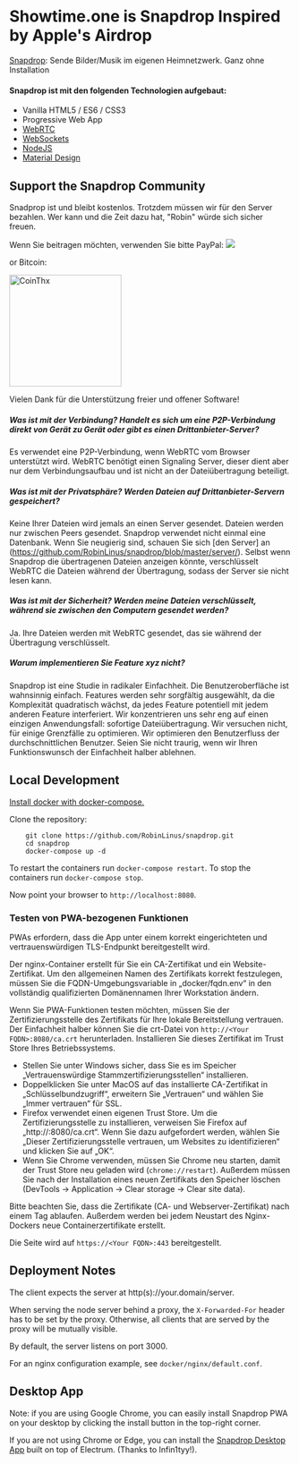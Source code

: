 # Showtime.one is Snapdrop Inspired by Apple's Airdrop 

[Snapdrop](https://showtime.one): Sende Bilder/Musik im eigenen Heimnetzwerk. Ganz ohne Installation
#### Snapdrop ist mit den folgenden Technologien aufgebaut:
* Vanilla HTML5 / ES6 / CSS3  
* Progressive Web App
* [WebRTC](http://webrtc.org/)
* [WebSockets](http://www.websocket.org/)
* [NodeJS](https://nodejs.org/en/)
* [Material Design](https://material.google.com/)

## Support the Snapdrop Community
Snadprop ist und bleibt kostenlos. 
Trotzdem müssen wir für den Server bezahlen.
Wer kann und die Zeit dazu hat, "Robin" würde sich sicher freuen. 

Wenn Sie beitragen möchten, verwenden Sie bitte PayPal:
[<img src="https://www.paypalobjects.com/en_US/i/btn/btn_donateCC_LG.gif">](https://www.paypal.com/cgi-bin/webscr?cmd=_s-xclick&hosted_button_id=74D2NE84JHCWG&source=url)

or Bitcoin:

[<img src="https://coins.github.io/thx/logo-color-large-pill-320px.png" alt="CoinThx" width="200"/>](https://coins.github.io/thx/#1K9zQ8f4iTyhKyHWmiDKt21cYX2QSDckWB?label=Snapdrop&message=Thanks!%20Your%20contribution%20helps%20to%20keep%20Snapdrop%20free%20for%20everybody!) 

Vielen Dank für die Unterstützung freier und offener Software!

##### Was ist mit der Verbindung? Handelt es sich um eine P2P-Verbindung direkt von Gerät zu Gerät oder gibt es einen Drittanbieter-Server?
Es verwendet eine P2P-Verbindung, wenn WebRTC vom Browser unterstützt wird. WebRTC benötigt einen Signaling Server, dieser dient aber nur dem Verbindungsaufbau und ist nicht an der Dateiübertragung beteiligt.

##### Was ist mit der Privatsphäre? Werden Dateien auf Drittanbieter-Servern gespeichert?
Keine Ihrer Dateien wird jemals an einen Server gesendet. Dateien werden nur zwischen Peers gesendet. Snapdrop verwendet nicht einmal eine Datenbank. Wenn Sie neugierig sind, schauen Sie sich [den Server] an (https://github.com/RobinLinus/snapdrop/blob/master/server/). Selbst wenn Snapdrop die übertragenen Dateien anzeigen könnte, verschlüsselt WebRTC die Dateien während der Übertragung, sodass der Server sie nicht lesen kann.

##### Was ist mit der Sicherheit? Werden meine Dateien verschlüsselt, während sie zwischen den Computern gesendet werden?
Ja. Ihre Dateien werden mit WebRTC gesendet, das sie während der Übertragung verschlüsselt.

##### Warum implementieren Sie Feature xyz nicht?
Snapdrop ist eine Studie in radikaler Einfachheit. Die Benutzeroberfläche ist wahnsinnig einfach. Features werden sehr sorgfältig ausgewählt, da die Komplexität quadratisch wächst, da jedes Feature potentiell mit jedem anderen Feature interferiert. Wir konzentrieren uns sehr eng auf einen einzigen Anwendungsfall: sofortige Dateiübertragung.
Wir versuchen nicht, für einige Grenzfälle zu optimieren. Wir optimieren den Benutzerfluss der durchschnittlichen Benutzer. Seien Sie nicht traurig, wenn wir Ihren Funktionswunsch der Einfachheit halber ablehnen.

## Local Development
[Install docker with docker-compose.](https://docs.docker.com/compose/install/)

Clone the repository:
```
    git clone https://github.com/RobinLinus/snapdrop.git
    cd snapdrop
    docker-compose up -d
```

To restart the containers run `docker-compose restart`.
To stop the containers run `docker-compose stop`.

Now point your browser to `http://localhost:8080`.
### Testen von PWA-bezogenen Funktionen
PWAs erfordern, dass die App unter einem korrekt eingerichteten und vertrauenswürdigen TLS-Endpunkt bereitgestellt wird.

Der nginx-Container erstellt für Sie ein CA-Zertifikat und ein Website-Zertifikat. Um den allgemeinen Namen des Zertifikats korrekt festzulegen, müssen Sie die FQDN-Umgebungsvariable in „docker/fqdn.env“ in den vollständig qualifizierten Domänennamen Ihrer Workstation ändern.

Wenn Sie PWA-Funktionen testen möchten, müssen Sie der Zertifizierungsstelle des Zertifikats für Ihre lokale Bereitstellung vertrauen. Der Einfachheit halber können Sie die crt-Datei von `http://<Your FQDN>:8080/ca.crt` herunterladen. Installieren Sie dieses Zertifikat im Trust Store Ihres Betriebssystems.
- Stellen Sie unter Windows sicher, dass Sie es im Speicher „Vertrauenswürdige Stammzertifizierungsstellen“ installieren.
- Doppelklicken Sie unter MacOS auf das installierte CA-Zertifikat in „Schlüsselbundzugriff“, erweitern Sie „Vertrauen“ und wählen Sie „Immer vertrauen“ für SSL.
- Firefox verwendet einen eigenen Trust Store. Um die Zertifizierungsstelle zu installieren, verweisen Sie Firefox auf „http://<Your FQDN>:8080/ca.crt“. Wenn Sie dazu aufgefordert werden, wählen Sie „Dieser Zertifizierungsstelle vertrauen, um Websites zu identifizieren“ und klicken Sie auf „OK“.
- Wenn Sie Chrome verwenden, müssen Sie Chrome neu starten, damit der Trust Store neu geladen wird (`chrome://restart`). Außerdem müssen Sie nach der Installation eines neuen Zertifikats den Speicher löschen (DevTools -> Application -> Clear storage -> Clear site data).

Bitte beachten Sie, dass die Zertifikate (CA- und Webserver-Zertifikat) nach einem Tag ablaufen.
Außerdem werden bei jedem Neustart des Nginx-Dockers neue Containerzertifikate erstellt.

Die Seite wird auf `https://<Your FQDN>:443` bereitgestellt.
   
## Deployment Notes
The client expects the server at http(s)://your.domain/server.

When serving the node server behind a proxy, the `X-Forwarded-For` header has to be set by the proxy. Otherwise, all clients that are served by the proxy will be mutually visible.

By default, the server listens on port 3000.

For an nginx configuration example, see `docker/nginx/default.conf`.

## Desktop App 
Note: if you are using Google Chrome, you can easily install Snapdrop PWA on your desktop by clicking the install button in the top-right corner.

If you are not using Chrome or Edge, you can install the [Snapdrop Desktop App](https://github.com/infin1tyy/snapdrop-desktop) built on top of Electrum. (Thanks to Infin1tyy!).


